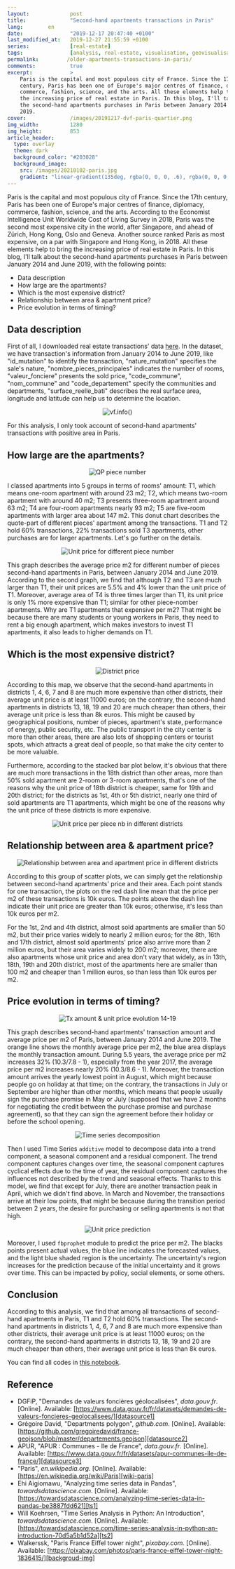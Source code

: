 ```yaml
---
layout:             post
title:              "Second-hand apartments transactions in Paris"
lang:        en
date:               "2019-12-17 20:47:40 +0100"
last_modified_at:   2019-12-27 21:55:59 +0100
series:             [real-estate]
tags:               [analysis, real-estate, visualisation, geovisualisation]
permalink:         /older-apartments-transactions-in-paris/
comments:           true
excerpt:            >
    Paris is the capital and most populous city of France. Since the 17th
    century, Paris has been one of Europe's major centres of finance, diplomacy,
    commerce, fashion, science, and the arts. All these elements help to bring
    the increasing price of real estate in Paris. In this blog, I'll talk about
    the second-hand apartments purchases in Paris between January 2014 and June
    2019.
cover:              /images/20191217-dvf-paris-quartier.png
img_width:          1280
img_height:         853
article_header:
  type: overlay
  theme: dark
  background_color: "#203028"
  background_image:
    src: /images/20210102-paris.jpg
    gradient: "linear-gradient(135deg, rgba(0, 0, 0, .6), rgba(0, 0, 0, .4))"
---
```


Paris is the capital and most populous city of France. Since the 17th century,
Paris has been one of Europe's major centres of finance, diplomacy, commerce,
fashion, science, and the arts. According to the Economist Intelligence Unit
Worldwide Cost of Living Survey in 2018, Paris was the second most expensive
city in the world, after Singapore, and ahead of Zürich, Hong Kong, Oslo and
Geneva. Another source ranked Paris as most expensive, on a par with Singapore
and Hong Kong, in 2018. All these elements help to bring the increasing price
of real estate in Paris. In this blog, I'll talk about the second-hand
apartments purchases in Paris between January 2014 and June 2019, with the
following points:
- Data description
- How large are the apartments?
- Which is the most expensive district?
- Relationship between area & apartment price?
- Price evolution in terms of timing?

## Data description
First of all, I downloaded real estate transactions' data [here][datasource1].
In the dataset, we have transaction's information from January 2014 to June
2019, like "id_mutation" to identify the transaction, "nature_mutation"
specifies the sale's nature, "nombre_pieces_principales" indicates the number
of rooms, "valeur_fonciere" presents the sold price, "code_commune",
"nom_commune" and "code_departement" specify the communities and departments,
"surface_reelle_bati" describes the real surface area, longitude and latitude
can help us to determine the location.

<p align="center">
  <img alt="vf.info()"
  src="{{ site.baseurl }}/images/20191217-vf-info.png"/>
</p>

For this analysis, I only took account of second-hand apartments' transactions
with positive area in Paris.

## How large are the apartments?

<p align="center">
  <img alt="QP piece number"
  src="{{ site.baseurl }}/images/20191217-quotepart-piece-number.png"/>
</p>

I classed apartments into 5 groups in terms of rooms' amount: T1, which means
one-room apartment with around 23 m2; T2, which means two-room apartment with
around 40 m2; T3 presents three-room apartment around 63 m2; T4 are four-room
apartments nearly 93 m2; T5 are five-room apartments with larger area about 147
m2. This donut chart describes the quote-part of different pieces' apartment
among the transactions. T1 and T2 hold 60% transactions, 22% transactions sold
T3 apartments, other purchases are for larger apartments. Let's go further on
the details.

<p align="center">
  <img alt="Unit price for different piece number"
  src="{{ site.baseurl }}/images/20191217-unit-price-piece-number.png"/>
</p>

This graph describes the average price m2 for different number of pieces
second-hand apartments in Paris, between January 2014 and June 2019. According
to the second graph, we find that although T2 and T3 are much larger than T1,
their unit prices are 5.5% and 4% lower than the unit price of T1. Moreover,
average area of T4 is three times larger than T1, its unit price is only 1%
more expensive than T1; similar for other piece-nomber apartments. Why are T1
apartments that expensive per m2? That might be because there are many students
or young workers in Paris, they need to rent a big enough apartment, which
makes investors to invest T1 apartments, it also leads to higher demands on T1.


## Which is the most expensive district?

<p align="center">
  <img alt="District price"
  src="{{ site.baseurl }}/images/20191217-district-price.png"/>
</p>

According to this map, we observe that the second-hand apartments in districts
1, 4, 6, 7 and 8 are much more expensive than other districts, their average
unit price is at least 11000 euros; on the contrary, the second-hand apartments
in districts 13, 18, 19 and 20 are much cheaper than others, their average unit
price is less than 8k euros. This might be caused by geographical positions,
number of pieces, apartment's state, performance of energy, public security,
etc. The public transport in the city center is more than other areas, there
are also lots of shopping centers or tourist spots, which attracts a great deal
of people, so that make the city center to be more valuable.

Furthermore, according to the stacked bar plot below, it's obvious that there
are much more transactions in the 18th district than other areas, more than 50%
sold apartment are 2-room or 3-room apartments, that's one of the reasons why
the unit price of 18th district is cheaper, same for 19th and 20th district;
for the districts as 1st, 4th or 5th district, nearly one third of sold
apartments are T1 apartments, which might be one of the reasons why the unit
price of these districts is more expensive.

<p align="center">
  <img alt="Unit price per piece nb in different districts"
  src="{{ site.baseurl }}/images/20191217-unit-price-piece-number-district.png"/>
</p>

## Relationship between area & apartment price?

<p align="center">
  <img alt="Relationship between area and apartment price in different districts"
  src="{{ site.baseurl }}/images/20191217-area-price-district.png"/>
</p>

According to this group of scatter plots, we can simply get the relationship
between second-hand apartments' price and their area. Each point stands for one
transaction, the plots on the red dash line mean that the price per m2 of these
transactions is 10k euros. The points above the dash line indicate their unit
price are greater than 10k euros; otherwise, it's less than 10k euros per m2.

For the 1st, 2nd and 4th district, almost sold apartments are smaller than 50
m2, but their price varies widely to nearly 2 million euros; for the 8th, 16th
and 17th district, almost sold apartments' price also arrive more than 2 million
euros, but their area varies widely to 200 m2; moreover, there are also
apartments whose unit price and area don't vary that widely, as in 13th, 18th,
19th and 20th district, most of the apartments here are smaller than 100 m2 and
cheaper than 1 million euros, so than less than 10k euros per m2.

## Price evolution in terms of timing?

<p align="center">
  <img alt="Tx amount & unit price evolution 14-19"
  src="{{ site.baseurl }}/images/20191217-transaction-amount-unit-price-1419.png"/>
</p>

This graph describes second-hand apartments' transaction amount and average
price per m2 of Paris, between January 2014 and June 2019. The orange line
shows the monthly average price per m2, the blue area displays the monthly
transaction amount. During 5.5 years, the average price per m2 increases 32%
(10.3/7.8 - 1), especially from the year 2017, the average price per m2
increases nearly 20% (10.3/8.6 - 1). Moreover, the transaction amount arrives
the yearly lowest point in August, which might because people go on holiday at
that time; on the contrary, the transactions in July or September are higher
than other months, which means that people usually sign the purchase promise in
May or July (supposed that we have 2 months for negotiating the credit between
the purchase promise and purchase agreement), so that they can sign the
agreement before their holiday or before the school opening.

<p align="center">
  <img alt="Time series decomposition"
  src="{{ site.baseurl }}/images/20191217-ts-decomposition.png"/>
</p>

Then I used Time Series `additive` model to decompose data into a trend
component, a seasonal component and a residual component. The trend component
captures changes over time, the seasonal component captures cyclical effects
due to the time of year, the residual component captures the influences not
described by the trend and seasonal effects. Thanks to this model, we find that
except for July, there are another transaction peak in April, which we didn't
find above. In March and November, the transactions arrive at their low points,
that might be because during the transition period between 2 years, the desire
for purchasing or selling apartments is not that high.

<p align="center">
  <img alt="Unit price prediction"
  src="{{ site.baseurl }}/images/20191217-unit-price-prediction.png"/>
</p>

Moreover, I used `fbprophet` module to predict the price per m2. The blacks
points present actual values, the blue line indicates the forecasted values,
and the light blue shaded region is the uncertainty. The uncertainty's region
increases for the prediction because of the initial uncertainty and it grows
over time. This can be impacted by policy, social elements, or some others.

## Conclusion
According to this analysis, we find that among all transactions of second-hand
apartments in Paris, T1 and T2 hold 60% transactions. The second-hand
apartments in districts 1, 4, 6, 7 and 8 are much more expensive than other
districts, their average unit price is at least 11000 euros; on the contrary,
the second-hand apartments in districts 13, 18, 19 and 20 are much cheaper than
others, their average unit price is less than 8k euros.

You can find all codes in [this notebook][notebook].

## Reference
- DGFiP, "Demandes de valeurs foncières géolocalisées", _data.gouv.fr_. [Online]. Available: [https://www.data.gouv.fr/fr/datasets/demandes-de-valeurs-foncieres-geolocalisees/][datasource1]
- Grégoire David, "Departments polygon", _github.com_. [Online]. Available: [https://github.com/gregoiredavid/france-geojson/blob/master/departements.geojson][datasource2]
- APUR, "APUR : Communes - Ile de France", _data.gouv.fr_. [Online]. Available: [https://www.data.gouv.fr/fr/datasets/apur-communes-ile-de-france/][datasource3]
- "Paris", _en.wikipedia.org_. [Online]. Available: [https://en.wikipedia.org/wiki/Paris][wiki-paris]
- Ehi Aigiomawu, "Analyzing time series data in Pandas", _towardsdatascience.com_. [Online]. Available: [https://towardsdatascience.com/analyzing-time-series-data-in-pandas-be3887fdd621][ts1]
- Will Koehrsen, "Time Series Analysis in Python: An Introduction", _towardsdatascience.com_. [Online]. Available: [https://towardsdatascience.com/time-series-analysis-in-python-an-introduction-70d5a5b1d52a][ts2]
- Walkerssk, "Paris France Eiffel tower night", _pixabay.com_. [Online]. Available: [https://pixabay.com/photos/paris-france-eiffel-tower-night-1836415/][backgroud-img]

[datasource1]: https://www.data.gouv.fr/fr/datasets/demandes-de-valeurs-foncieres-geolocalisees/
[datasource2]: https://github.com/gregoiredavid/france-geojson/blob/master/departements.geojson
[datasource3]: https://www.data.gouv.fr/fr/datasets/apur-communes-ile-de-france/
[wiki-paris]: https://en.wikipedia.org/wiki/Paris
[notebook]: https://github.com/jingwen-z/python-playground/blob/master/analysis/dvf/dvf_Paris_analysis.ipynb
[ts1]: https://towardsdatascience.com/analyzing-time-series-data-in-pandas-be3887fdd621
[ts2]: https://towardsdatascience.com/time-series-analysis-in-python-an-introduction-70d5a5b1d52a
[backgroud-img]: https://pixabay.com/photos/paris-france-eiffel-tower-night-1836415/
